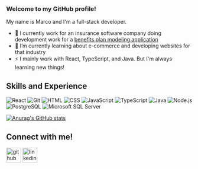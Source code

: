 ### Welcome to my GitHub profile!

My name is Marco and I'm a full-stack developer.

- 🔭 I currently work for an insurance software company doing development work for a [benefits plan modeling application](https://www1.appliedsystems.com/en-us/solutions/for-agents/benefits/applied-benefits-designer/)
- 🌱 I’m currently learning about e-commerce and developing websites for that industry
- ⚡ I mainly work with React, TypeScript, and Java. But I'm always learning new things!

## Skills and Experience
![React](https://img.shields.io/badge/-React-000?style=flat&logo=react)
![Git](https://img.shields.io/badge/-Git-000?style=flat&logo=git)
![HTML](https://img.shields.io/badge/-HTML-000?style=flat&logo=html5)
![CSS](https://img.shields.io/badge/-CSS-000?style=flat&logo=css3)
![JavaScript](https://img.shields.io/badge/-JavaScript-000?style=flat&logo=javascript)
![TypeScript](https://img.shields.io/badge/-TypeScript-000?style=flat&logo=typescript)
![Java](https://img.shields.io/badge/-Java-000?style=flat&logo=java)
![Node.js](https://img.shields.io/badge/-Node.js-000?style=flat&logo=node.js)
![PostgreSQL](https://img.shields.io/badge/-PostgreSQL-000?style=flat&logo=postgresql)
![Microsoft SQL Server](https://img.shields.io/badge/-Microsoft%20SQL%20Server-000?style=flat&logo=microsoft%20sql%20server)


[![Anurag's GitHub stats](https://github-readme-stats.vercel.app/api?username=marboleda&count_private=true&show_icons=true&theme=tokyonight)](https://github.com/anuraghazra/github-readme-stats)

## Connect with me!
[<img src='https://simpleicons.org/icons/github.svg' alt='github' height='40'>](https://github.com/marboleda)  [<img src='https://simpleicons.org/icons/linkedin.svg' alt='linkedin' height='40'>](https://www.linkedin.com/in/marco-arboleda//)  
